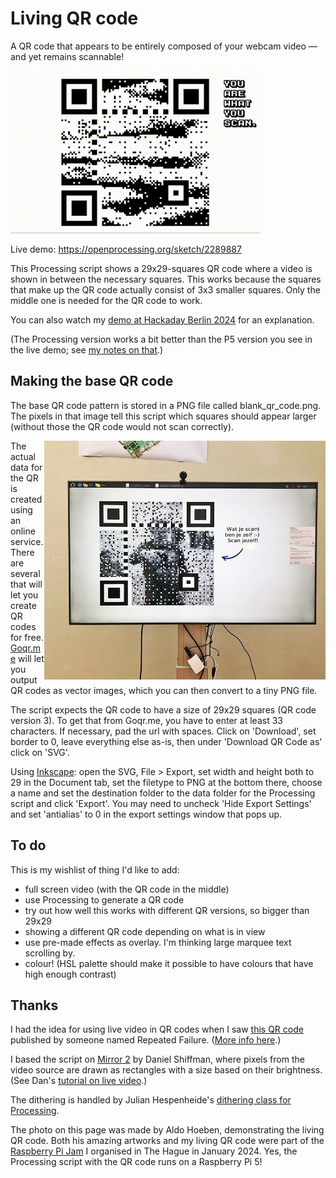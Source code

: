 # Living QR code
A QR code that appears to be entirely composed of your webcam video — and yet remains scannable!

![Living QR Code](data/demo.gif?raw=true)

Live demo: https://openprocessing.org/sketch/2289887 

This Processing script shows a 29x29-squares QR code where a video is shown in between the necessary squares. This works because the squares that make up the QR code actually consist of 3x3 smaller squares. Only the middle one is needed for the QR code to work.

You can also watch my [demo at Hackaday Berlin 2024](https://www.youtube.com/watch?v=BG1bW7P5s44) for an explanation.

(The Processing version works a bit better than the P5 version you see in the live demo; see [my notes on that](https://github.com/twisst/living_QR_code/tree/main/P5js_Living_QR_Code).)


## Making the base QR code

The base QR code pattern is stored in a PNG file called blank_qr_code.png.
The pixels in that image tell this script which squares should appear larger (without those the QR code would not scan correctly).

<img src="data/Jaap-foto-Aldo.jpg?raw=true" alt="Living QR code at Raspberry Pi Jam The Hague" title="Living QR on a Pi 5" width="450" align="right">

The actual data for the QR is created using an online service. There are several that will let you create QR codes for free. [Goqr.me](https://goqr.me/) will let you output QR codes as vector images, which you can then convert to a tiny PNG file. 

The script expects the QR code to have a size of 29x29 squares (QR code version 3). To get that from Goqr.me, you have to enter at least 33 characters. If necessary, pad the url with spaces.
Click on 'Download', set border to 0, leave everything else as-is, then under 'Download QR Code as' click on 'SVG'.

Using [Inkscape](https://inkscape.org/): open the SVG, File > Export, set width and height both to 29 in the Document tab, set the filetype to PNG at the bottom there, choose a name and set the destination folder to the data folder for the Processing script and click 'Export'.
You may need to uncheck 'Hide Export Settings' and set 'antialias' to 0 in the export settings window that pops up.


## To do

This is my wishlist of thing I'd like to add:
- full screen video (with the QR code in the middle)
- use Processing to generate a QR code
- try out how well this works with different QR versions, so bigger than 29x29
- showing a different QR code depending on what is in view
- use pre-made effects as overlay. I'm thinking large marquee text scrolling by.
- colour! (HSL palette should make it possible to have colours that have high enough contrast) 


## Thanks

I had the idea for using live video in QR codes when I saw [this QR code](https://twitter.com/RepeatedFailure/status/1519353127983587330) published by someone named Repeated Failure. ([More info here](https://www.bleepingcomputer.com/news/technology/animated-qr-codes-how-do-they-work-and-how-to-create-your-own/).)

I based the script on [Mirror 2](https://github.com/processing/processing-video/tree/main/examples/Capture/Mirror2) by Daniel Shiffman, where pixels from the video source are drawn as rectangles with a size based on their brightness. (See Dan's [tutorial on live video](https://processing.org/tutorials/video).)

The dithering is handled by Julian Hespenheide's [dithering class for Processing](https://github.com/ndsh/dither).

The photo on this page was made by Aldo Hoeben, demonstrating the living QR code. Both his amazing artworks and my living QR code were part of the [Raspberry Pi Jam](http://techni.gallery/photos-raspberry-pi-jam-the-hague/) I organised in The Hague in January 2024. Yes, the Processing script with the QR code runs on a Raspberry Pi 5!

